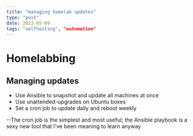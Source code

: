 ```yaml
---
title: "managing homelab updates"
type: "post"
date: 2023-05-09
tags: "selfhosting", "automation"
---
```


# Homelabbing
## Managing updates

* Use Ansible to snapshot and update all machines at once
* Use unattended-upgrades on Ubuntu boxes
* Set a cron job to update daily and reboot weekly

--The cron job is the simplest and most useful; the Ansible playbook is a sexy new tool that I've been meaning to learn anyway
